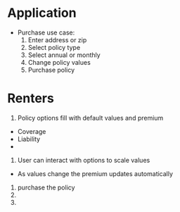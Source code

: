 

# Application 

* Purchase use case:
  1. Enter address or zip
  1. Select policy type
  1. Select annual or monthly
  1. Change policy values 
  1. Purchase policy




# Renters
1. Policy options fill with default values and premium 
  * Coverage
  * Liability
  * 
1. User can interact with options to scale values 
  * As values change the premium updates automatically
1. purchase the policy
1.
1. 
